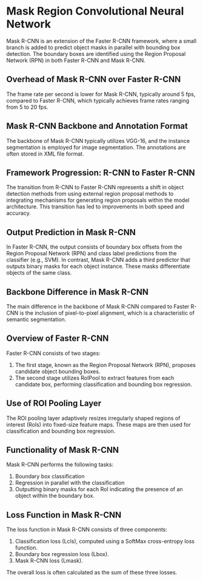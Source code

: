 # Mask Region Convolutional Neural Network

Mask R-CNN is an extension of the Faster R-CNN framework, where a small branch is added to predict object masks in parallel with bounding box detection. The boundary boxes are identified using the Region Proposal Network (RPN) in both Faster R-CNN and Mask R-CNN.

## Overhead of Mask R-CNN over Faster R-CNN

The frame rate per second is lower for Mask R-CNN, typically around 5 fps, compared to Faster R-CNN, which typically achieves frame rates ranging from 5 to 20 fps.

## Mask R-CNN Backbone and Annotation Format

The backbone of Mask R-CNN typically utilizes VGG-16, and the instance segmentation is employed for image segmentation. The annotations are often stored in XML file format.

## Framework Progression: R-CNN to Faster R-CNN

The transition from R-CNN to Faster R-CNN represents a shift in object detection methods from using external region proposal methods to integrating mechanisms for generating region proposals within the model architecture. This transition has led to improvements in both speed and accuracy.

## Output Prediction in Mask R-CNN

In Faster R-CNN, the output consists of boundary box offsets from the Region Proposal Network (RPN) and class label predictions from the classifier (e.g., SVM). In contrast, Mask R-CNN adds a third predictor that outputs binary masks for each object instance. These masks differentiate objects of the same class.

## Backbone Difference in Mask R-CNN

The main difference in the backbone of Mask R-CNN compared to Faster R-CNN is the inclusion of pixel-to-pixel alignment, which is a characteristic of semantic segmentation.

## Overview of Faster R-CNN

Faster R-CNN consists of two stages: 
1. The first stage, known as the Region Proposal Network (RPN), proposes candidate object bounding boxes. 
2. The second stage utilizes RoIPool to extract features from each candidate box, performing classification and bounding box regression.

## Use of ROI Pooling Layer

The ROI pooling layer adaptively resizes irregularly shaped regions of interest (RoIs) into fixed-size feature maps. These maps are then used for classification and bounding box regression.

## Functionality of Mask R-CNN

Mask R-CNN performs the following tasks:
1. Boundary box classification
2. Regression in parallel with the classification
3. Outputting binary masks for each RoI indicating the presence of an object within the boundary box.

## Loss Function in Mask R-CNN

The loss function in Mask R-CNN consists of three components:
1. Classification loss (Lcls), computed using a SoftMax cross-entropy loss function.
2. Boundary box regression loss (Lbox).
3. Mask R-CNN loss (Lmask).

The overall loss is often calculated as the sum of these three losses.

